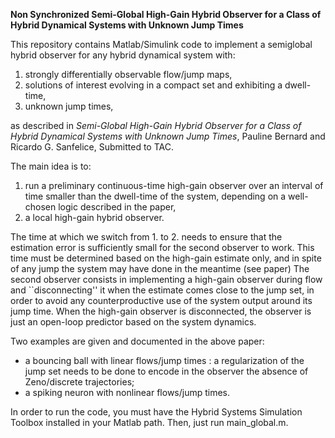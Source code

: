 **Non Synchronized Semi-Global High-Gain Hybrid Observer for a Class of Hybrid Dynamical Systems with Unknown Jump Times**

This repository contains Matlab/Simulink code to implement a semiglobal hybrid observer for any hybrid dynamical system with:
 1. strongly differentially observable flow/jump maps,
 2. solutions of interest evolving in a compact set and exhibiting a dwell-time,
 3. unknown jump times,

as described in
*Semi-Global High-Gain Hybrid Observer for a Class of Hybrid Dynamical Systems with Unknown Jump Times*, Pauline Bernard and Ricardo G. Sanfelice, Submitted to TAC.

The main idea is to:
 1. run a preliminary continuous-time high-gain observer over an interval of time smaller than the dwell-time of the system, depending on a well-chosen logic described in the paper,
 2. a local high-gain hybrid observer.

The time at which we switch from 1. to 2. needs to ensure that the estimation error is sufficiently small for the second observer to work. This time must be determined based on the high-gain estimate only, and in spite of any jump the system may have done in the meantime (see paper)
The second observer consists in implementing a high-gain observer during flow and ``disconnecting'' it when the estimate comes close to the jump set, in order to avoid any counterproductive use of the system output around its jump time. When the high-gain observer is disconnected, the observer is just an open-loop predictor based on the system dynamics.

Two examples are given and documented in the above paper:
 - a bouncing ball with linear flows/jump times : a regularization of the jump set needs to be done to encode in the observer the absence of Zeno/discrete trajectories;
 - a spiking neuron with nonlinear flows/jump times.

In order to run the code, you must have the Hybrid Systems Simulation Toolbox installed in your Matlab path. Then, just run main_global.m.
